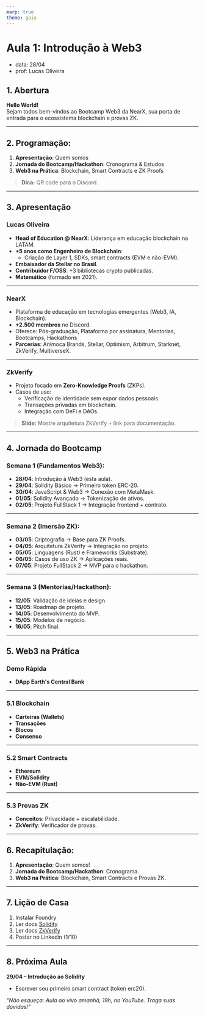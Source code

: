 ```yaml
---
marp: true
theme: gaia
---
```


# **Aula 1: Introdução à Web3**

- data: 28/04
- prof: Lucas Oliveira

## **1. Abertura**

**Hello World!**  
Sejam todos bem-vindos ao Bootcamp Web3 da NearX, sua porta de entrada para o ecossistema blockchain e provas ZK.

---

## **2. Programação:**

1. **Apresentação**: Quem somos
2. **Jornada do Bootcamp/Hackathon**: Cronograma & Estudos
3. **Web3 na Prática**: Blockchain, Smart Contracts e ZK Proofs

> **Dica:** QR code para o Discord.

---

## **3. Apresentação**

### **Lucas Oliveira**

- **Head of Education @ NearX**: Liderança em educação blockchain na LATAM.
- **+5 anos como Engenheiro de Blockchain**:
  - Criação de Layer 1, SDKs, smart contracts (EVM e não-EVM).
- **Embaixador da Stellar no Brasil**.
- **Contribuidor F/OSS**: +3 bibliotecas crypto publicadas.
- **Matemático** (formado em 2021).

---

### **NearX**

- Plataforma de educação em tecnologias emergentes (Web3, IA, Blockchain).
- **+2.500 membros** no Discord.
- Oferece: Pós-graduação, Plataforma por assinatura, Mentorias, Bootcamps, Hackathons
- **Parcerias**: Animoca Brands, Stellar, Optimism, Arbitrum, Starknet, ZkVerify, MultiverseX.

---

### **ZkVerify**

- Projeto focado em **Zero-Knowledge Proofs** (ZKPs).
- Casos de uso:
  - Verificação de identidade sem expor dados pessoais.
  - Transações privadas em blockchain.
  - Integração com DeFi e DAOs.

> **Slide:** Mostre arquitetura ZkVerify + link para documentação.

---

## **4. Jornada do Bootcamp**

### **Semana 1 (Fundamentos Web3):**

- **28/04**: Introdução à Web3 (esta aula).
- **29/04**: Solidity Básico → Primeiro token ERC-20.
- **30/04**: JavaScript & Web3 → Conexão com MetaMask.
- **01/05**: Solidity Avançado → Tokenização de ativos.
- **02/05**: Projeto FullStack 1 → Integração frontend + contrato.

---

### **Semana 2 (Imersão ZK):**

- **03/05**: Criptografia → Base para ZK Proofs.
- **04/05**: Arquitetura ZkVerify → Integração no projeto.
- **05/05**: Linguagens (Rust) e Frameworks (Substrate).
- **06/05**: Casos de uso ZK → Aplicações reais.
- **07/05**: Projeto FullStack 2 → MVP para o hackathon.

---

### **Semana 3 (Mentorias/Hackathon):**

- **12/05**: Validação de ideias e design.
- **13/05**: Roadmap de projeto.
- **14/05**: Desenvolvimento do MVP.
- **15/05**: Modelos de negócio.
- **16/05**: Pitch final.

---

## **5. Web3 na Prática**

### **Demo Rápida**

- **DApp Earth's Central Bank**

---

### **5.1 Blockchain**

- **Carteiras (Wallets)**
- **Transações**
- **Blocos**
- **Consenso**

---

### **5.2 Smart Contracts**

- **Ethereum**
- **EVM/Solidity**
- **Não-EVM (Rust)**

---

### **5.3 Provas ZK**

- **Conceitos**: Privacidade + escalabilidade.
- **ZkVerify**: Verificador de provas.

---

## **6. Recapitulação:**

1. **Apresentação**: Quem somos!
2. **Jornada do Bootcamp/Hackathon**: Cronograma.
3. **Web3 na Prática**: Blockchain, Smart Contracts e Provas ZK.

---

## **7. Lição de Casa**

1. Instalar Foundry
2. Ler docs [Solidity](https://docs.soliditylang.org)
3. Ler docs [ZkVerify](https://github.com/zkverify/docs)
4. Postar no Linkedin (1/10)

---

## **8. Próxima Aula**

**29/04 – Introdução ao Solidity**

- Escrever seu primeiro smart contract (token erc20).

_"Não esqueça: Aula ao vivo amanhã, 19h, no YouTube. Traga suas dúvidas!"_
